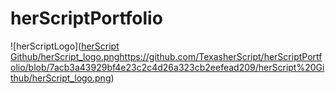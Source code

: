 # herScriptPortfolio


![herScriptLogo]([herScript Github/herScript_logo.png](https://github.com/TexasherScript/herScriptPortfolio/blob/7acb3a43929bf4e23c2c4d26a323cb2eefead209/herScript%20Github/herScript_logo.png)https://github.com/TexasherScript/herScriptPortfolio/blob/7acb3a43929bf4e23c2c4d26a323cb2eefead209/herScript%20Github/herScript_logo.png)
